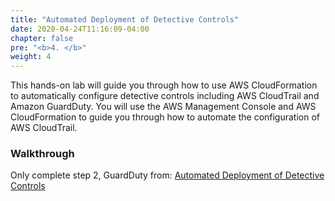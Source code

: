 ```yaml
---
title: "Automated Deployment of Detective Controls"
date: 2020-04-24T11:16:09-04:00
chapter: false
pre: "<b>4. </b>"
weight: 4
---
```


This hands-on lab will guide you through how to use AWS CloudFormation to automatically configure detective controls including AWS CloudTrail and Amazon GuardDuty.
You will use the AWS Management Console and AWS CloudFormation to guide you through how to automate the configuration of AWS CloudTrail.

### Walkthrough

Only complete step 2, GuardDuty from: [Automated Deployment of Detective Controls](/security/200_labs/200_automated_deployment_of_detective_controls/)

